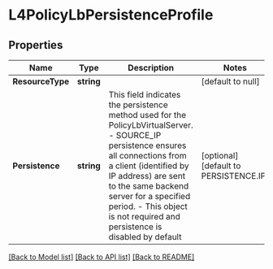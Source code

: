 # L4PolicyLbPersistenceProfile

## Properties
Name | Type | Description | Notes
------------ | ------------- | ------------- | -------------
**ResourceType** | **string** |  | [default to null]
**Persistence** | **string** | This field indicates the persistence method used for the PolicyLbVirtualServer. - SOURCE_IP persistence ensures all connections from a client (identified by IP address) are sent to the same backend server for a specified period. - This object is not required and persistence is disabled by default  | [optional] [default to PERSISTENCE.IP]

[[Back to Model list]](../README.md#documentation-for-models) [[Back to API list]](../README.md#documentation-for-api-endpoints) [[Back to README]](../README.md)

